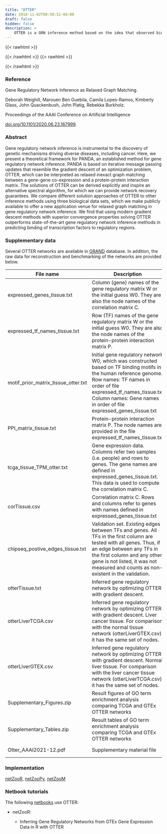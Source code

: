 ```yaml
---
title: "OTTER"
date: 2018-11-02T08:50:52-04:00
draft: false
hidden: false
description: >
	OTTER is a GRN inference method based on the idea that observed biological data (PPI data and gene co-expression data) are projections of a bipartite GRN between TFs and genes. Specifically, PPI data represent the projection of the GRN onto the TF-TF space and gene co-expression data represent the projection of the GRN onto the gene-gene space. OTTER reframes the problem of GRN inference as a problem of relaxed graph matching and finds a GRN that has optimal agreement with the observed PPI and coexpression data. The OTTER objective function is tunable in two ways: first, one can prioritize matching the PPI data or the coexpression data more heavily depending on one's confidence in the data source; second, there is a regularization parameter that can be applied to induce sparsity on the estimated GRN. The OTTER objective function can be solved using spectral decomposition techniques and gradient descent; the latter is shown to be closely related to the PANDA message-passing approach (Glass et al. 2013).
---
```


{{< rawhtml >}}
<script type='text/javascript' src='https://d1bxh8uas1mnw7.cloudfront.net/assets/embed.js'></script>
{{< /rawhtml >}}
{{< rawhtml >}}
<div data-badge-popover="right" data-badge-type="donut" data-doi="10.1101/2020.06.23.167999" data-hide-no-mentions="true" class="altmetric-embed"></div>
{{< /rawhtml >}}

### Reference

Gene Regulatory Network Inference as Relaxed Graph Matching. 

Deborah Weighill, Marouen Ben Guebila, Camila Lopes-Ramos, Kimberly Glass, John Quackenbush, John Platig, Rebekka Burkholz.

Proceedings of the AAAI Conference on Artificial Intelligence

[doi.org/10.1101/2020.06.23.167999](https://ojs.aaai.org/index.php/AAAI/article/view/17230).

### Abstract

Gene regulatory network inference is instrumental to the discovery of genetic mechanisms driving diverse diseases, including cancer. Here, we present a theoretical framework for PANDA, an established method for gene regulatory network inference. PANDA is based on iterative message passing updates that resemble the gradient descent of an optimization problem, OTTER, which can be interpreted as relaxed inexact graph matching between a gene-gene co-expression and a protein-protein interaction matrix. The solutions of OTTER can be derived explicitly and inspire an alternative spectral algorithm, for which we can provide network recovery guarantees. We compare different solution approaches of OTTER to other inference methods using three biological data sets, which we make publicly available to offer a new application venue for relaxed graph matching in gene regulatory network inference. We find that using modern gradient descent methods with superior convergence properties solving OTTER outperforms state-of-the-art gene regulatory network inference methods in predicting binding of transcription factors to regulatory regions.

### Supplementary data

Several OTTER networks are available in [GRAND](https://grand.networkmedicine.org/cancers/) database. In addition, the raw data for reconstruction and benchmarking of the networks are provided below.

| File name                 | Description | Link |
|---------------------------|-------------|-------|
| expressed_genes_tissue.txt | Column (gene) names of the gene regulatory matrix W or the initial guess W0. They are also the node names of the correlation matrix C. | [breast](https://netzoo.s3.us-east-2.amazonaws.com/supData/otter/DataS1_Breast/expressed_genes_breast.txt), [cervix](https://netzoo.s3.us-east-2.amazonaws.com/supData/otter/DataS2_Cervix/expressed_genes_cervix.txt), [liver](https://netzoo.s3.us-east-2.amazonaws.com/supData/otter/DataS3_Liver/expressed_genes_liver.txt), [liver_tcga_gtex](https://netzoo.s3.us-east-2.amazonaws.com/supData/otter/expressed_genes_liver_TCGA_and_GTEx.txt) |
| expressed_tf_names_tissue.txt | Row (TF) names of the gene regulatory matrix W or the initial guess W0. They are also the node names of the protein-protein interaction matrix P. | [breast](https://netzoo.s3.us-east-2.amazonaws.com/supData/otter/DataS1_Breast/expressed_tf_names_breast.txt), [cervix](https://netzoo.s3.us-east-2.amazonaws.com/supData/otter/DataS2_Cervix/expressed_tf_names_cervix.txt), [liver](https://netzoo.s3.us-east-2.amazonaws.com/supData/otter/DataS3_Liver/expressed_tf_names_liver.txt), [liver_tcga_gtex](https://netzoo.s3.us-east-2.amazonaws.com/supData/otter/expressed_tf_names_liver_TCGA_and_GTEx.txt) |
| motif_prior_matrix_tissue_otter.txt | Initial gene regulatory network W0, which was constructed based on TF binding motifs in the human reference genome. Row names: TF names in order of file expressed_tf_names_tissue.txt Column names: Gene names in order of file expressed_genes_tissue.txt | [breast](https://netzoo.s3.us-east-2.amazonaws.com/supData/otter/DataS1_Breast/motif_prior_matrix_breast.txt), [cervix](https://netzoo.s3.us-east-2.amazonaws.com/supData/otter/DataS2_Cervix/motif_prior_matrix_cervix.txt), [liver](https://netzoo.s3.us-east-2.amazonaws.com/supData/otter/DataS3_Liver/motif_prior_matrix_liver.txt), [liver_tcga_gtex](https://netzoo.s3.us-east-2.amazonaws.com/supData/otter/motif_prior_matrix_liver_TCGA_and_GTEx.txt) |
| PPI_matrix_tissue.txt | Protein-protein interaction matrix P. The node names are provided in the file expressed_tf_names_tissue.txt | [breast](https://netzoo.s3.us-east-2.amazonaws.com/supData/otter/PPI_matrix_breast.txt), [cervix](https://netzoo.s3.us-east-2.amazonaws.com/supData/otter/PPI_matrix_cervix.txt), [liver](https://netzoo.s3.us-east-2.amazonaws.com/supData/otter/PPI_matrix_bliver.txt), [liver_tcga_gtex](https://netzoo.s3.us-east-2.amazonaws.com/supData/otter/PPI_matrix_liver_TCGA_and_GTEx.txt) |
| tcga_tissue_TPM_otter.txt | Gene expression data. Columns refer two samples (i.e. people) and rows to genes. The gene names are defined in expressed_genes_tissue.txt. This data is used to compute the correlation matrix C. | [breast](https://netzoo.s3.us-east-2.amazonaws.com/supData/otter/DataS1_Breast/tcga_breast_TPM_otter.txt), [cervix](https://netzoo.s3.us-east-2.amazonaws.com/supData/otter/DataS2_Cervix/tcga_cervix_TPM_otter.txt), [tcga_liver](https://netzoo.s3.us-east-2.amazonaws.com/supData/otter/DataS3_Liver/tcga_liver_TPM_otter.txt)|
| corTissue.csv | Correlation matrix C. Rows and columns refer to genes with names defined in expressed_genes_tissue.txt |[breast](https://netzoo.s3.us-east-2.amazonaws.com/supData/otter/corBreast.csv), [cervix](https://netzoo.s3.us-east-2.amazonaws.com/supData/otter/corCervix.csv), [liver](https://netzoo.s3.us-east-2.amazonaws.com/supData/otter/corLiver.csv) |
| chipseq_postive_edges_tissue.txt | Validation set. Existing edges between TFs and genes. All TFs in the first column are tested with all genes. Thus, if an edge between any TFs in the first column and any other gene is not listed, it was not measured and counts as non-existent in the validation. | [breast](https://netzoo.s3.us-east-2.amazonaws.com/supData/otter/DataS1_Breast/chipseq_postive_edges_breast.txt), [cervix](https://netzoo.s3.us-east-2.amazonaws.com/supData/otter/DataS2_Cervix/chipseq_postive_edges_cervix.txt), [liver](https://netzoo.s3.us-east-2.amazonaws.com/supData/otter/DataS3_Liver/chipseq_postive_edges_liver.txt) |
| otterTissue.txt | Inferred gene regulatory network by optimizing OTTER with gradient descent. | [breast](https://netzoo.s3.us-east-2.amazonaws.com/supData/otter/otterBreast.csv), [cervix](https://netzoo.s3.us-east-2.amazonaws.com/supData/otter/otterCervix.csv), [liver](https://netzoo.s3.us-east-2.amazonaws.com/supData/otter/otterLiver.csv) |
| otterLiverTCGA.csv | Inferred gene regulatory network by optimizing OTTER with gradient descent. Liver cancer tissue. For comparison with the normal tissue network (otterLiverGTEX.csv), it has the same set of nodes. |  [liver_tcga](https://netzoo.s3.us-east-2.amazonaws.com/supData/otter/otterLiverTCGA.csv) |
| otterLiverGTEX.csv | Inferred gene regulatory network by optimizing OTTER with gradient descent. Normal liver tissue. For comparison with the liver cancer tissue network (otterLiverTCGA.csv), it has the same set of nodes. |  [liver_gtex](https://netzoo.s3.us-east-2.amazonaws.com/supData/otter/otterLiverGTEX.csv) |
| Supplementary_Figures.zip | Result figures of GO term enrichment analysis comparing TCGA and GTEx OTTER networks | [Supplementary figures](https://netzoo.s3.us-east-2.amazonaws.com/supData/otter/Supplementary_Figures.zip)
| Supplementary_Tables.zip  | Result tables of GO term enrichment analysis comparing TCGA and GTEx OTTER networks | [Supplementary tables](https://netzoo.s3.us-east-2.amazonaws.com/supData/otter/Supplementary_Tables.zip)
| Otter_AAAI2021-12.pdf | Supplementary material file | [Supplementary material](https://netzoo.s3.us-east-2.amazonaws.com/supData/otter/Otter_AAAI2021-12.pdf)

### Implementation

[netZooR](https://github.com/netZoo/netZooR), [netZooPy](https://github.com/netZoo/netZooPy), [netZooM](https://github.com/netZoo/netZooM)

### Netbook tutorials

The following [netbooks](http://netbooks.networkmedicine.org) use OTTER:

- netZooR:

	- Inferring Gene Regulatory Networks from GTEx Gene Expression Data in R with OTTER
